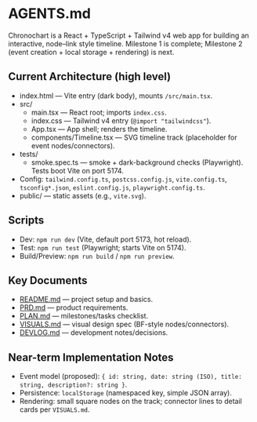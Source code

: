 # AGENTS.md

Chronochart is a React + TypeScript + Tailwind v4 web app for building an interactive, node–link style timeline. Milestone 1 is complete; Milestone 2 (event creation + local storage + rendering) is next.

## Current Architecture (high level)
- index.html — Vite entry (dark body), mounts `/src/main.tsx`.
- src/
  - main.tsx — React root; imports `index.css`.
  - index.css — Tailwind v4 entry (`@import "tailwindcss"`).
  - App.tsx — App shell; renders the timeline.
  - components/Timeline.tsx — SVG timeline track (placeholder for event nodes/connectors).
- tests/
  - smoke.spec.ts — smoke + dark-background checks (Playwright). Tests boot Vite on port 5174.
- Config: `tailwind.config.ts`, `postcss.config.js`, `vite.config.ts`, `tsconfig*.json`, `eslint.config.js`, `playwright.config.ts`.
- public/ — static assets (e.g., `vite.svg`).

## Scripts
- Dev: `npm run dev` (Vite, default port 5173, hot reload).
- Test: `npm run test` (Playwright; starts Vite on 5174).
- Build/Preview: `npm run build` / `npm run preview`.

## Key Documents
- [README.md](README.md) — project setup and basics.
- [PRD.md](PRD.md) — product requirements.
- [PLAN.md](PLAN.md) — milestones/tasks checklist.
- [VISUALS.md](VISUALS.md) — visual design spec (BF-style nodes/connectors).
- [DEVLOG.md](DEVLOG.md) — development notes/decisions.

## Near-term Implementation Notes
- Event model (proposed): `{ id: string, date: string (ISO), title: string, description?: string }`.
- Persistence: `localStorage` (namespaced key, simple JSON array).
- Rendering: small square nodes on the track; connector lines to detail cards per `VISUALS.md`.
